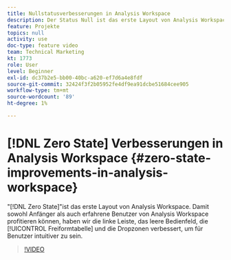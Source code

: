 ```yaml
---
title: Nullstatusverbesserungen in Analysis Workspace
description: Der Status Null ist das erste Layout von Analysis Workspace. Damit sowohl Anfänger als auch erfahrene Benutzer von Analysis Workspace profitieren können, haben wir die linke Leiste, das leere Bedienfeld, die Freiformtabelle und die Ablageflächen verbessert, um für Benutzer intuitiver zu sein.
feature: Projekte
topics: null
activity: use
doc-type: feature video
team: Technical Marketing
kt: 1773
role: User
level: Beginner
exl-id: dc37b2e5-bb00-40bc-a620-ef7d6a4e8fdf
source-git-commit: 32424f3f2b05952fe4df9ea91dcbe51684cee905
workflow-type: tm+mt
source-wordcount: '89'
ht-degree: 1%

---
```


# [!DNL Zero State] Verbesserungen in Analysis Workspace {#zero-state-improvements-in-analysis-workspace}

&quot;[!DNL Zero State]&quot;ist das erste Layout von Analysis Workspace. Damit sowohl Anfänger als auch erfahrene Benutzer von Analysis Workspace profitieren können, haben wir die linke Leiste, das leere Bedienfeld, die [!UICONTROL Freiformtabelle] und die Dropzonen verbessert, um für Benutzer intuitiver zu sein.

>[!VIDEO](https://video.tv.adobe.com/v/23560/?quality=12)
